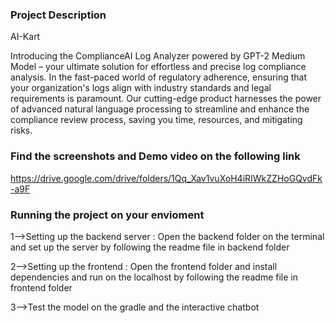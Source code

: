 ### Project Description

AI-Kart

Introducing the ComplianceAI Log Analyzer powered by GPT-2 Medium Model – your ultimate solution for effortless and precise log compliance analysis. In the fast-paced world of regulatory adherence, ensuring that your organization's logs align with industry standards and legal requirements is paramount. Our cutting-edge product harnesses the power of advanced natural language processing to streamline and enhance the compliance review process, saving you time, resources, and mitigating risks.

### Find the screenshots and Demo video on the following link
https://drive.google.com/drive/folders/1Qq_Xav1vuXoH4iRIWkZZHoGQvdFk-a9F


### Running the project on your envioment

1-->Setting up the backend server :  Open the backend folder on the terminal and set up the server by following the readme file in backend folder

2-->Setting up the frontend : Open the frontend folder and install dependencies and run on the localhost by following the readme file in frontend folder

3-->Test the model on the gradle and the interactive chatbot

